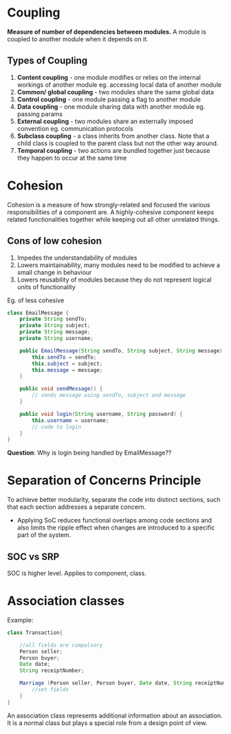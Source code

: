 # Coupling

**Measure of number of dependencies between modules.** A module is coupled to another module when it depends on it.

## Types of Coupling
1. **Content coupling** - one module modifies or relies on the internal workings of another module eg.
accessing local data of another module
2. **Common/ global coupling** - two modules share the same global data
3. **Control coupling** - one module passing a flag to another module
4. **Data coupling** - one module sharing data with another module eg. passing params
5. **External coupling** - two modules share an externally imposed convention eg.
communication protocols
6. **Subclass coupling** - a class inherits from another class.
Note that a child class is coupled to the parent class but not the other way around.
7. **Temporal coupling** - two actions are bundled together just because they happen to occur at the same time

# Cohesion
Cohesion is a measure of how strongly-related and focused the various responsibilities of a component are.
A highly-cohesive component keeps related functionalities together while keeping out all other unrelated things.

## Cons of low cohesion
1. Impedes the understandability of modules
2. Lowers maintainability, many modules need to be modified to achieve a small change in behaviour
3. Lowers reusability of modules because they do not represent logical units of functionality

Eg. of less cohesive
```Java
class EmailMessage {
    private String sendTo;
    private String subject;
    private String message;
    private String username;

    public EmailMessage(String sendTo, String subject, String message) {
        this.sendTo = sendTo;
        this.subject = subject;
        this.message = message;
    }

    public void sendMessage() {
        // sends message using sendTo, subject and message
    }

    public void login(String username, String password) {
        this.username = username;
        // code to login
    }
}
```
**Question**: Why is login being handled by EmailMessage??


# Separation of Concerns Principle
To achieve better modularity, separate the code into distinct sections, such that each section addresses a separate concern.

- Applying SoC reduces functional overlaps among code sections and also limits the
ripple effect when changes are introduced to a specific part of the system.

## SOC vs SRP
SOC is higher level. Applies to component, class.


# Association classes
Example:
```Java
class Transaction{

    //all fields are compulsory
    Person seller;
    Person buyer;
    Date date;
    String receiptNumber;

    Marriage (Person seller, Person buyer, Date date, String receiptNumber){
        //set fields
    }
}
```
An association class represents additional information about an association.
It is a normal class but plays a special role from a design point of view.
